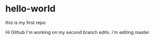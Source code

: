 # hello-world
this is my first repo

Hi Github I'm working on my second branch edits. i'm editing master
